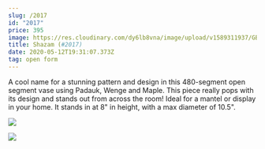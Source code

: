 ```yaml
---
slug: /2017
id: "2017"
price: 395
image: https://res.cloudinary.com/dy6lb8vna/image/upload/v1589311937/GB%20Bowlworks%20Gallery/2017a.jpg
title: Shazam (#2017)
date: 2020-05-12T19:31:07.373Z
tag: open form
---
```

A cool name for a stunning pattern and design in this 480-segment open segment vase using Padauk, Wenge and Maple.  This piece really pops with its design and stands out from across the room!  Ideal for a mantel or display in your home.  It stands in at 8" in height, with a max diameter of 10.5".

![](https://res.cloudinary.com/dy6lb8vna/image/upload/v1589312108/GB%20Bowlworks%20Gallery/2017c.jpg)

![](https://res.cloudinary.com/dy6lb8vna/image/upload/v1589312545/IMG_7912.jpg)
